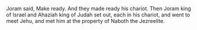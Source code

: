Joram said, Make ready. And they made ready his chariot. Then Joram king of Israel and Ahaziah king of Judah set out, each in his chariot, and went to meet Jehu, and met him at the property of Naboth the Jezreelite.
